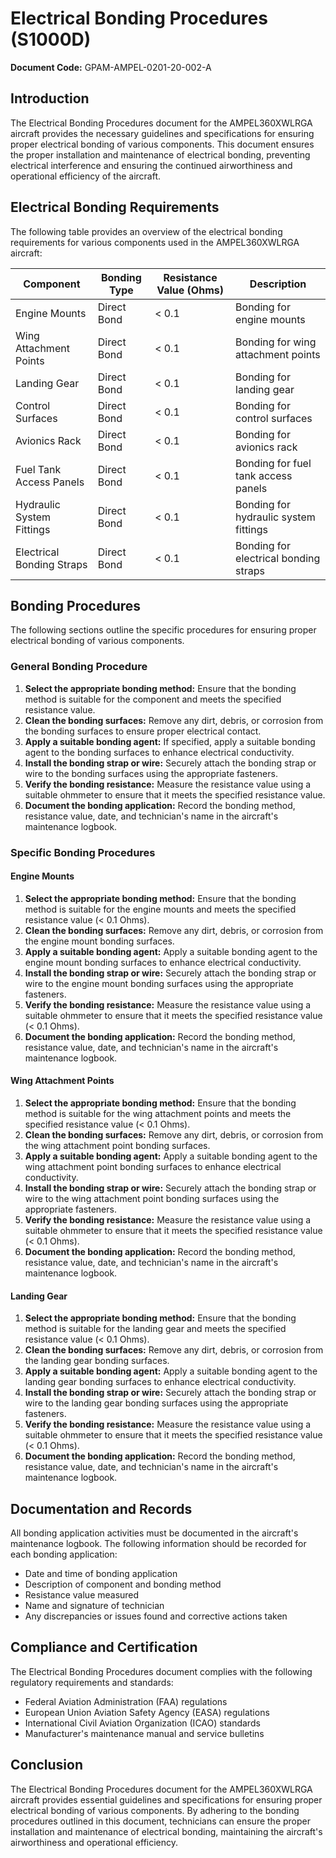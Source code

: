 # Electrical Bonding Procedures (S1000D)

**Document Code:** GPAM-AMPEL-0201-20-002-A

## Introduction

The Electrical Bonding Procedures document for the AMPEL360XWLRGA aircraft provides the necessary guidelines and specifications for ensuring proper electrical bonding of various components. This document ensures the proper installation and maintenance of electrical bonding, preventing electrical interference and ensuring the continued airworthiness and operational efficiency of the aircraft.

## Electrical Bonding Requirements

The following table provides an overview of the electrical bonding requirements for various components used in the AMPEL360XWLRGA aircraft:

| Component                  | Bonding Type | Resistance Value (Ohms) | Description                           |
|----------------------------|--------------|-------------------------|---------------------------------------|
| Engine Mounts              | Direct Bond  | < 0.1                   | Bonding for engine mounts             |
| Wing Attachment Points     | Direct Bond  | < 0.1                   | Bonding for wing attachment points    |
| Landing Gear               | Direct Bond  | < 0.1                   | Bonding for landing gear              |
| Control Surfaces           | Direct Bond  | < 0.1                   | Bonding for control surfaces          |
| Avionics Rack              | Direct Bond  | < 0.1                   | Bonding for avionics rack             |
| Fuel Tank Access Panels    | Direct Bond  | < 0.1                   | Bonding for fuel tank access panels   |
| Hydraulic System Fittings  | Direct Bond  | < 0.1                   | Bonding for hydraulic system fittings |
| Electrical Bonding Straps  | Direct Bond  | < 0.1                   | Bonding for electrical bonding straps |

## Bonding Procedures

The following sections outline the specific procedures for ensuring proper electrical bonding of various components.

### General Bonding Procedure

1. **Select the appropriate bonding method:** Ensure that the bonding method is suitable for the component and meets the specified resistance value.
2. **Clean the bonding surfaces:** Remove any dirt, debris, or corrosion from the bonding surfaces to ensure proper electrical contact.
3. **Apply a suitable bonding agent:** If specified, apply a suitable bonding agent to the bonding surfaces to enhance electrical conductivity.
4. **Install the bonding strap or wire:** Securely attach the bonding strap or wire to the bonding surfaces using the appropriate fasteners.
5. **Verify the bonding resistance:** Measure the resistance value using a suitable ohmmeter to ensure that it meets the specified resistance value.
6. **Document the bonding application:** Record the bonding method, resistance value, date, and technician's name in the aircraft's maintenance logbook.

### Specific Bonding Procedures

#### Engine Mounts

1. **Select the appropriate bonding method:** Ensure that the bonding method is suitable for the engine mounts and meets the specified resistance value (< 0.1 Ohms).
2. **Clean the bonding surfaces:** Remove any dirt, debris, or corrosion from the engine mount bonding surfaces.
3. **Apply a suitable bonding agent:** Apply a suitable bonding agent to the engine mount bonding surfaces to enhance electrical conductivity.
4. **Install the bonding strap or wire:** Securely attach the bonding strap or wire to the engine mount bonding surfaces using the appropriate fasteners.
5. **Verify the bonding resistance:** Measure the resistance value using a suitable ohmmeter to ensure that it meets the specified resistance value (< 0.1 Ohms).
6. **Document the bonding application:** Record the bonding method, resistance value, date, and technician's name in the aircraft's maintenance logbook.

#### Wing Attachment Points

1. **Select the appropriate bonding method:** Ensure that the bonding method is suitable for the wing attachment points and meets the specified resistance value (< 0.1 Ohms).
2. **Clean the bonding surfaces:** Remove any dirt, debris, or corrosion from the wing attachment point bonding surfaces.
3. **Apply a suitable bonding agent:** Apply a suitable bonding agent to the wing attachment point bonding surfaces to enhance electrical conductivity.
4. **Install the bonding strap or wire:** Securely attach the bonding strap or wire to the wing attachment point bonding surfaces using the appropriate fasteners.
5. **Verify the bonding resistance:** Measure the resistance value using a suitable ohmmeter to ensure that it meets the specified resistance value (< 0.1 Ohms).
6. **Document the bonding application:** Record the bonding method, resistance value, date, and technician's name in the aircraft's maintenance logbook.

#### Landing Gear

1. **Select the appropriate bonding method:** Ensure that the bonding method is suitable for the landing gear and meets the specified resistance value (< 0.1 Ohms).
2. **Clean the bonding surfaces:** Remove any dirt, debris, or corrosion from the landing gear bonding surfaces.
3. **Apply a suitable bonding agent:** Apply a suitable bonding agent to the landing gear bonding surfaces to enhance electrical conductivity.
4. **Install the bonding strap or wire:** Securely attach the bonding strap or wire to the landing gear bonding surfaces using the appropriate fasteners.
5. **Verify the bonding resistance:** Measure the resistance value using a suitable ohmmeter to ensure that it meets the specified resistance value (< 0.1 Ohms).
6. **Document the bonding application:** Record the bonding method, resistance value, date, and technician's name in the aircraft's maintenance logbook.

## Documentation and Records

All bonding application activities must be documented in the aircraft's maintenance logbook. The following information should be recorded for each bonding application:

- Date and time of bonding application
- Description of component and bonding method
- Resistance value measured
- Name and signature of technician
- Any discrepancies or issues found and corrective actions taken

## Compliance and Certification

The Electrical Bonding Procedures document complies with the following regulatory requirements and standards:

- Federal Aviation Administration (FAA) regulations
- European Union Aviation Safety Agency (EASA) regulations
- International Civil Aviation Organization (ICAO) standards
- Manufacturer's maintenance manual and service bulletins

## Conclusion

The Electrical Bonding Procedures document for the AMPEL360XWLRGA aircraft provides essential guidelines and specifications for ensuring proper electrical bonding of various components. By adhering to the bonding procedures outlined in this document, technicians can ensure the proper installation and maintenance of electrical bonding, maintaining the aircraft's airworthiness and operational efficiency.
